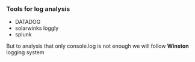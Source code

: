 ### Tools for log analysis
- DATADOG
- solarwinks loggly
- splunk

But to analysis that only console.log is not enough we will follow <strong>Winston</strong> logging system